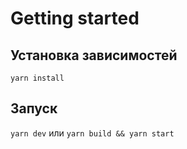 # Getting started

## Установка зависимостей
`yarn install`

## Запуск
`yarn dev`
или
`yarn build && yarn start`
